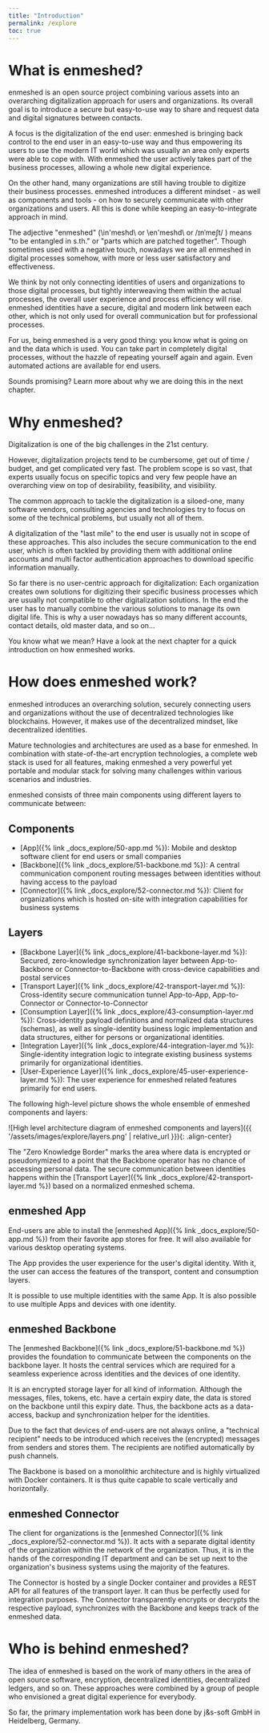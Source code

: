 ```yaml
---
title: "Introduction"
permalink: /explore
toc: true
---
```


# What is enmeshed?

enmeshed is an open source project combining various assets into an overarching digitalization approach for users and organizations. Its overall goal is to introduce a secure but easy-to-use way to share and request data and digital signatures between contacts.

A focus is the digitalization of the end user: enmeshed is bringing back control to the end user in an easy-to-use way and thus empowering its users to use the modern IT world which was usually an area only experts were able to cope with. With enmeshed the user actively takes part of the business processes, allowing a whole new digital experience.

On the other hand, many organizations are still having trouble to digitize their business processes. enmeshed introduces a different mindset - as well as components and tools - on how to securely communicate with other organizations and users. All this is done while keeping an easy-to-integrate approach in mind.

The adjective "enmeshed" (\in'meshd\ or \en'meshd\ or /ɪnˈmeʃt/ ) means "to be entangled in s.th." or "parts which are patched together". Though sometimes used with a negative touch, nowadays we are all enmeshed in digital processes somehow, with more or less user satisfactory and effectiveness.

We think by not only connecting identities of users and organizations to those digital processes, but tightly interweaving them within the actual processes, the overall user experience and process efficiency will rise. enmeshed identities have a secure, digital and modern link between each other, which is not only used for overall communication but for professional processes.

For us, being enmeshed is a very good thing: you know what is going on and the data which is used. You can take part in completely digital processes, without the hazzle of repeating yourself again and again. Even automated actions are available for end users.

Sounds promising? Learn more about why we are doing this in the next chapter.

# Why enmeshed?

Digitalization is one of the big challenges in the 21st century.

However, digitalization projects tend to be cumbersome, get out of time / budget, and get complicated very fast. The problem scope is so vast, that experts usually focus on specific topics and very few people have an overarching view on top of desirability, feasibility, and visibility.

The common approach to tackle the digitalization is a siloed-one, many software vendors, consulting agencies and technologies try to focus on some of the technical problems, but usually not all of them.

A digitalization of the "last mile" to the end user is usually not in scope of these approaches. This also includes the secure communication to the end user, which is often tackled by providing them with additional online accounts and multi factor authentication approaches to download specific information manually.

So far there is no user-centric approach for digitalization: Each organization creates own solutions for digitizing their specific business processes which are usually not compatible to other digitalization solutions. In the end the user has to manually combine the various solutions to manage its own digital life. This is why a user nowadays has so many different accounts, contact details, old master data, and so on...

You know what we mean? Have a look at the next chapter for a quick introduction on how enmeshed works.

# How does enmeshed work?

enmeshed introduces an overarching solution, securely connecting users and organizations without the use of decentralized technologies like blockchains. However, it makes use of the decentralized mindset, like decentralized identities.

Mature technologies and architectures are used as a base for enmeshed. In combination with state-of-the-art encryption technologies, a complete web stack is used for all features, making enmeshed a very powerful yet portable and modular stack for solving many challenges within various scenarios and industries.

enmeshed consists of three main components using different layers to communicate between:

## Components

- [App]({% link _docs_explore/50-app.md %}): Mobile and desktop software client for end users or small companies
- [Backbone]({% link _docs_explore/51-backbone.md %}): A central communication component routing messages between identities without having access to the payload
- [Connector]({% link _docs_explore/52-connector.md %}): Client for organizations which is hosted on-site with integration capabilities for business systems

## Layers

- [Backbone Layer]({% link _docs_explore/41-backbone-layer.md %}): Secured, zero-knowledge synchronization layer between App-to-Backbone or Connector-to-Backbone with cross-device capabilities and postal services
- [Transport Layer]({% link _docs_explore/42-transport-layer.md %}): Cross-identity secure communication tunnel App-to-App, App-to-Connector or Connector-to-Connector
- [Consumption Layer]({% link _docs_explore/43-consumption-layer.md %}): Cross-identity payload definitions and normalized data structures (schemas), as well as single-identity business logic implementation and data structures, either for persons or organizational identities.
- [Integration Layer]({% link _docs_explore/44-integration-layer.md %}): Single-identity integration logic to integrate existing business systems primarily for organizational identities.
- [User-Experience Layer]({% link _docs_explore/45-user-experience-layer.md %}): The user experience for enmeshed related features primarily for end users.

The following high-level picture shows the whole ensemble of enmeshed components and layers:

![High level architecture diagram of enmeshed components and layers]({{ '/assets/images/explore/layers.png' | relative_url }}){: .align-center}

The "Zero Knowledge Border" marks the area where data is encrypted or pseudonymized to a point that the Backbone operator has no chance of accessing personal data. The secure communication between identities happens within the [Transport Layer]({% link _docs_explore/42-transport-layer.md %}) based on a normalized enmeshed schema.

## enmeshed App

End-users are able to install the [enmeshed App]({% link _docs_explore/50-app.md %}) from their favorite app stores for free. It will also available for various desktop operating systems.

The App provides the user experience for the user's digital identity. With it, the user can access the features of the transport, content and consumption layers.

It is possible to use multiple identities with the same App. It is also possible to use multiple Apps and devices with one identity.

## enmeshed Backbone

The [enmeshed Backbone]({% link _docs_explore/51-backbone.md %}) provides the foundation to communicate between the components on the backbone layer. It hosts the central services which are required for a seamless experience across identities and the devices of one identity.

It is an encrypted storage layer for all kind of information. Although the messages, files, tokens, etc. have a certain expiry date, the data is stored on the backbone until this expiry date. Thus, the backbone acts as a data-access, backup and synchronization helper for the identities.

Due to the fact that devices of end-users are not always online, a "technical recipient" needs to be introduced which receives the (encrypted) messages from senders and stores them. The recipients are notified automatically by push channels.

The Backbone is based on a monolithic architecture and is highly virtualized with Docker containers. It is thus quite capable to scale vertically and horizontally.

## enmeshed Connector

The client for organizations is the [enmeshed Connector]({% link _docs_explore/52-connector.md %}). It acts with a separate digital identity of the organization within the network of the organization. Thus, it is in the hands of the corresponding IT department and can be set up next to the organization's business systems using the majority of the features.

The Connector is hosted by a single Docker container and provides a REST API for all features of the transport layer. It can thus be perfectly used for integration purposes. The Connector transparently encrypts or decrypts the respective payload, synchronizes with the Backbone and keeps track of the enmeshed data.

# Who is behind enmeshed?

The idea of enmeshed is based on the work of many others in the area of open source software, encryption, decentralized identities, decentralized ledgers, and so on. These approaches were combined by a group of people who envisioned a great digital experience for everybody.

So far, the primary implementation work has been done by j&amp;s-soft GmbH in Heidelberg, Germany.
